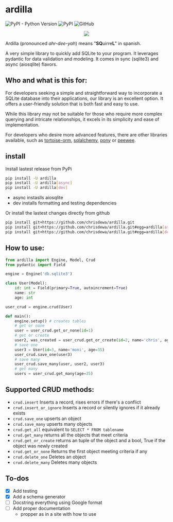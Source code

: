 # ardilla

![PyPI - Python Version](https://img.shields.io/pypi/pyversions/ardilla) ![PyPI](https://img.shields.io/pypi/v/ardilla) ![GitHub](https://img.shields.io/github/license/chrisdewa/ardilla) 

<div style="text-align:center">
  <img 
    src="https://images-ext-2.discordapp.net/external/sxevZWKA4UIZWNyt352zkHLGWrUMw_PV_jGWLXGPh_I/https/repository-images.githubusercontent.com/638528340/a0238c4e-addf-4130-a0fe-9a458be6cdc9?width=200&height=150"
  >  
</div>

Ardilla (pronounced *ahr-dee-yah*) means "**SQ**uirre**L**" in spanish.

A very simple library to quickly add SQLite to your program.
It leverages pydantic for data validation and modeling.
It comes in sync (sqlite3) and async (aiosqlite) flavors.

## Who and what is this for:

For developers seeking a simple and straightforward way to incorporate a SQLite database into their applications, our library is an excellent option. It offers a user-friendly solution that is both fast and easy to use.

While this library may not be suitable for those who require more complex querying and intricate relationships, it excels in its simplicity and ease of implementation.

For developers who desire more advanced features, there are other libraries available, such as [tortoise-orm](https://github.com/tortoise/tortoise-orm), [sqlalchemy](https://github.com/sqlalchemy/sqlalchemy), [pony](https://github.com/ponyorm/pony) or [peewee](https://github.com/coleifer/peewee).


## install
Install lastest release from PyPi
```bash
pip install -U ardilla
pip install -U ardilla[async]
pip install -U ardilla[dev]
```
- async instaslls aiosqlite
- dev installs formatting and testing dependencies

Or install the lastest changes directly from github
```bash
pip install git+https://github.com/chrisdewa/ardilla.git
pip install git+https://github.com/chrisdewa/ardilla.git#egg=ardilla[async]
pip install git+https://github.com/chrisdewa/ardilla.git#egg=ardilla[dev]
```


## How to use:
```py
from ardilla import Engine, Model, Crud
from pydantic import Field

engine = Engine('db.sqlite3')

class User(Model):
    id: int = Field(primary=True, autoincrement=True) 
    name: str
    age: int

user_crud = engine.crud(User)

def main():
    engine.setup() # creates tables 
    # get or none
    user = user_crud.get_or_none(id=1)
    # get or create
    user2, was_created = user_crud.get_or_create(id=2, name='chris', age=35)
    # save one
    user3 = User(id=3, name='moni', age=35)
    user_crud.save_one(user3)
    # save many
    user_crud.save_many(user, user2, user3)
    # get many
    users = user_crud.get_many(age=35)
```

## Supported CRUD methods:
- `crud.insert` Inserts a record, rises errors if there's a conflict
- `crud.insert_or_ignore` Inserts a record or silently ignores if it already exists
- `crud.save_one` upserts an object
- `crud.save_many` upserts many objects
- `crud.get_all` equivalent to `SELECT * FROM tablename`
- `crud.get_many` returns all the objects that meet criteria
- `crud.get_or_create` returns an tuple of the object and a bool, True if the object was newly created
- `crud.get_or_none` Returns the first object meeting criteria if any
- `crud.delete_one` Deletes an object
- `crud.delete_many` Deletes many objects

## To-dos

- [x] Add testing
- [x] Add a schema generator 
- [ ] Docstring everything using Google format
- [ ] Add proper documentation
  - propper as in a site with how to use
